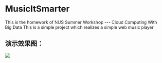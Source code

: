 # MusicItSmarter
This is the homework of NUS Summer Workshop --- Cloud Computing With Big Data
This is a simple project which realizes a simple web music player

## 演示效果图：
<img src="https://github.com/zoyoy1203/musicPlayer/blob/master/others/img16.gif" />
